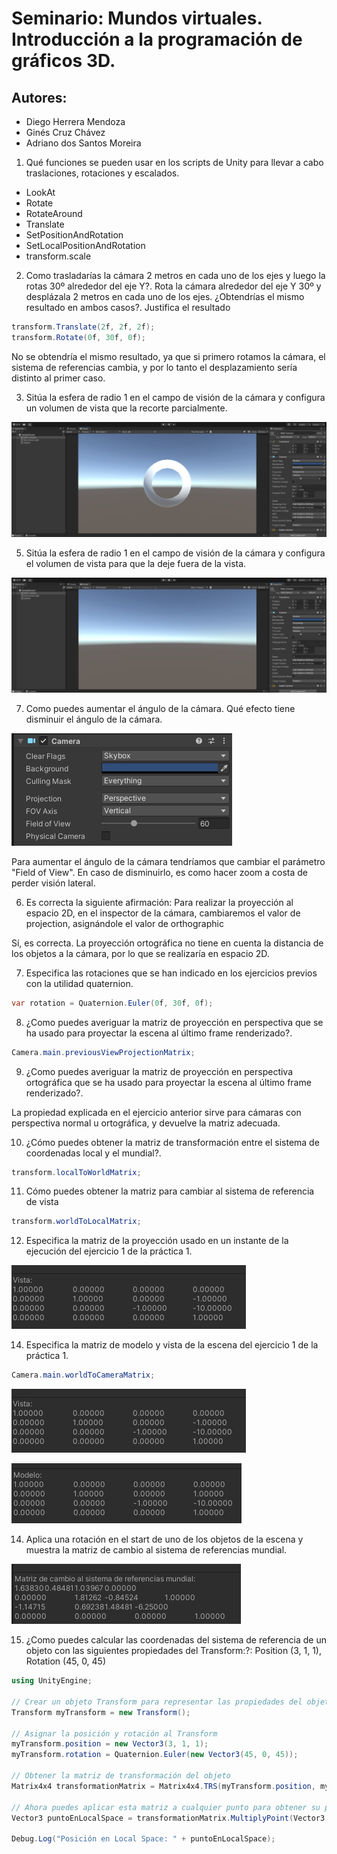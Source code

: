 # Seminario: Mundos virtuales. Introducción a la programación de gráficos 3D.

## Autores:
* Diego Herrera Mendoza
* Ginés Cruz Chávez
* Adriano dos Santos Moreira

1. Qué funciones se pueden usar en los scripts de Unity para llevar a cabo traslaciones, rotaciones y escalados.

- LookAt
- Rotate
- RotateAround
- Translate
- SetPositionAndRotation
- SetLocalPositionAndRotation
- transform.scale

2. Como trasladarías la cámara 2 metros en cada uno de los ejes y luego la rotas 30º alrededor del eje Y?. Rota la cámara alrededor del eje Y 30º y desplázala 2 metros en cada uno de los ejes. ¿Obtendrías el mismo resultado en ambos casos?. Justifica el resultado

```cs
transform.Translate(2f, 2f, 2f);
transform.Rotate(0f, 30f, 0f);
```

No se obtendría el mismo resultado, ya que si primero rotamos la cámara, el sistema de referencias cambia, y por lo tanto el desplazamiento sería distinto al primer caso.

3. Sitúa la esfera de radio 1 en el campo de visión de la cámara y configura un volumen de vista que la recorte parcialmente.

![Imagen 1](img/image1.png)

5. Sitúa la esfera de radio 1 en el campo de visión de la cámara y configura el volumen de vista para que la deje fuera de la vista.

![Imagen 2](img/image2.png)

7. Como puedes aumentar el ángulo de la cámara. Qué efecto tiene disminuir el ángulo de la cámara.

![Imagen 3](img/image3.png)

Para aumentar el ángulo de la cámara tendríamos que cambiar el parámetro "Field of View". En caso de disminuirlo, es como hacer zoom a costa de perder visión lateral.

6. Es correcta la siguiente afirmación: Para realizar la proyección al espacio 2D, en el inspector de la cámara, cambiaremos el valor de projection, asignándole el valor de orthographic

Sí, es correcta. La proyección ortográfica no tiene en cuenta la distancia de los objetos a la cámara, por lo que se realizaría en espacio 2D.

7. Especifica las rotaciones que se han indicado en los ejercicios previos con la utilidad quaternion.

```cs
var rotation = Quaternion.Euler(0f, 30f, 0f);
```

8. ¿Como puedes averiguar la matriz de proyección en perspectiva que se ha usado para proyectar la escena al último frame renderizado?.

```cs
Camera.main.previousViewProjectionMatrix;
```

9. ¿Como puedes averiguar la matriz de proyección en perspectiva ortográfica que se ha usado para proyectar la escena al último frame renderizado?.

La propiedad explicada en el ejercicio anterior sirve para cámaras con perspectiva normal u ortográfica, y devuelve la matriz adecuada.

10. ¿Cómo puedes obtener la matriz de transformación entre el sistema de coordenadas local y el mundial?.

```cs
transform.localToWorldMatrix;
```

11. Cómo puedes obtener la matriz para cambiar al sistema de referencia de vista

```cs
transform.worldToLocalMatrix;
```

12. Especifica la matriz de la proyección usado en un instante de la ejecución del ejercicio 1 de la práctica 1.

![Imagen 4](img/image4.png)

14. Especifica la matriz de modelo y vista de la escena del ejercicio 1 de la práctica 1.

```cs
Camera.main.worldToCameraMatrix;
```

![Imagen 4](img/image4.png)

![Imagen 5](img/image5.png)

14. Aplica una rotación en el start de uno de los objetos de la escena y muestra la matriz de cambio al sistema de referencias mundial.

![Imagen 6](img/image6.png)

15. ¿Como puedes calcular las coordenadas del sistema de referencia de un objeto con las siguientes propiedades del Transform:?: Position (3, 1, 1), Rotation (45, 0, 45)

```cs
using UnityEngine;

// Crear un objeto Transform para representar las propiedades del objeto
Transform myTransform = new Transform();

// Asignar la posición y rotación al Transform
myTransform.position = new Vector3(3, 1, 1);
myTransform.rotation = Quaternion.Euler(new Vector3(45, 0, 45));

// Obtener la matriz de transformación del objeto
Matrix4x4 transformationMatrix = Matrix4x4.TRS(myTransform.position, myTransform.rotation, Vector3.one);

// Ahora puedes aplicar esta matriz a cualquier punto para obtener su posición transformada
Vector3 puntoEnLocalSpace = transformationMatrix.MultiplyPoint(Vector3.zero);

Debug.Log("Posición en Local Space: " + puntoEnLocalSpace);
```
